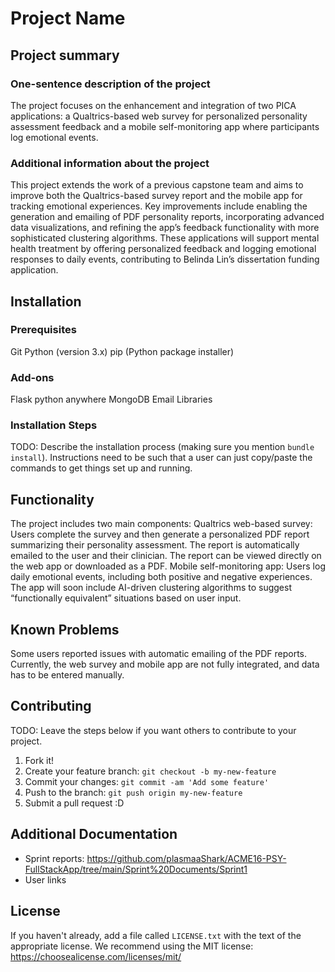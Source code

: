 
# Project Name

## Project summary

### One-sentence description of the project

The project focuses on the enhancement and integration of two PICA applications: a Qualtrics-based web survey for personalized personality assessment feedback and a mobile self-monitoring app where participants log emotional events.

### Additional information about the project
This project extends the work of a previous capstone team and aims to improve both the Qualtrics-based survey report and the mobile app for tracking emotional experiences. Key improvements include enabling the generation and emailing of PDF personality reports, incorporating advanced data visualizations, and refining the app’s feedback functionality with more sophisticated clustering algorithms. These applications will support mental health treatment by offering personalized feedback and logging emotional responses to daily events, contributing to Belinda Lin’s dissertation funding application.

## Installation

### Prerequisites
Git
Python (version 3.x)
pip (Python package installer)


### Add-ons
Flask
python anywhere
MongoDB
Email Libraries

### Installation Steps

TODO: Describe the installation process (making sure you mention `bundle install`).
Instructions need to be such that a user can just copy/paste the commands to get things set up and running. 


## Functionality

The project includes two main components:
Qualtrics web-based survey: Users complete the survey and then generate a personalized PDF report summarizing their personality assessment. The report is automatically emailed to the user and their clinician. The report can be viewed directly on the web app or downloaded as a PDF.
Mobile self-monitoring app:
Users log daily emotional events, including both positive and negative experiences.
The app will soon include AI-driven clustering algorithms to suggest “functionally equivalent” situations based on user input.


## Known Problems
Some users reported issues with automatic emailing of the PDF reports. 
Currently, the web survey and mobile app are not fully integrated, and data has to be entered manually. 

## Contributing

TODO: Leave the steps below if you want others to contribute to your project.

1. Fork it!
2. Create your feature branch: `git checkout -b my-new-feature`
3. Commit your changes: `git commit -am 'Add some feature'`
4. Push to the branch: `git push origin my-new-feature`
5. Submit a pull request :D

## Additional Documentation

  * Sprint reports: https://github.com/plasmaaShark/ACME16-PSY-FullStackApp/tree/main/Sprint%20Documents/Sprint1
  * User links

## License

If you haven't already, add a file called `LICENSE.txt` with the text of the appropriate license.
We recommend using the MIT license: <https://choosealicense.com/licenses/mit/>
